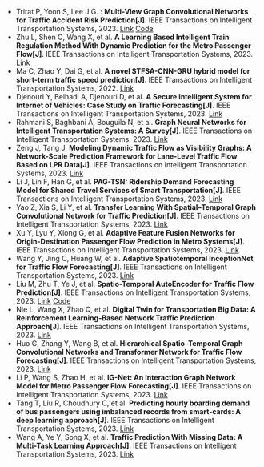 * Trirat P, Yoon S, Lee J G. : <b>Multi-View Graph Convolutional Networks for Traffic Accident Risk Prediction[J]</b>. IEEE Transactions on Intelligent Transportation Systems, 2023. [Link](https://ieeexplore.ieee.org/abstract/document/10023949/) [Code](https://github.com/kaist-dmlab/MG-TAR)
* Zhu L, Shen C, Wang X, et al. <b>A Learning Based Intelligent Train Regulation Method With Dynamic Prediction for the Metro Passenger Flow[J]</b>. IEEE Transactions on Intelligent Transportation Systems, 2023. [Link](https://ieeexplore.ieee.org/abstract/document/10004201/)
* Ma C, Zhao Y, Dai G, et al. <b>A novel STFSA-CNN-GRU hybrid model for short-term traffic speed prediction[J]</b>. IEEE Transactions on Intelligent Transportation Systems, 2022. [Link](https://ieeexplore.ieee.org/abstract/document/9701439/)
* Djenouri Y, Belhadi A, Djenouri D, et al. <b>A Secure Intelligent System for Internet of Vehicles: Case Study on Traffic Forecasting[J]</b>. IEEE Transactions on Intelligent Transportation Systems, 2023. [Link](https://ieeexplore.ieee.org/abstract/document/10054349/)
* Rahmani S, Baghbani A, Bouguila N, et al. <b>Graph Neural Networks for Intelligent Transportation Systems: A Survey[J]</b>. IEEE Transactions on Intelligent Transportation Systems, 2023. [Link](https://ieeexplore.ieee.org/abstract/document/10077454/)
* Zeng J, Tang J. <b>Modeling Dynamic Traffic Flow as Visibility Graphs: A Network-Scale Prediction Framework for Lane-Level Traffic Flow Based on LPR Data[J]</b>. IEEE Transactions on Intelligent Transportation Systems, 2023. [Link](https://ieeexplore.ieee.org/abstract/document/10004214/)
* Li J, Lin F, Han G, et al. <b>PAG-TSN: Ridership Demand Forecasting Model for Shared Travel Services of Smart Transportation[J]</b>. IEEE Transactions on Intelligent Transportation Systems, 2023. [Link](https://ieeexplore.ieee.org/abstract/document/10058744/)
* Yao Z, Xia S, Li Y, et al. <b>Transfer Learning With Spatial–Temporal Graph Convolutional Network for Traffic Prediction[J]</b>. IEEE Transactions on Intelligent Transportation Systems, 2023. [Link](https://ieeexplore.ieee.org/abstract/document/10063166/)
* Xu Y, Lyu Y, Xiong G, et al. <b>Adaptive Feature Fusion Networks for Origin-Destination Passenger Flow Prediction in Metro Systems[J]</b>. IEEE Transactions on Intelligent Transportation Systems, 2023. [Link](https://ieeexplore.ieee.org/abstract/document/10026633/)
* Wang Y, Jing C, Huang W, et al. <b>Adaptive Spatiotemporal InceptionNet for Traffic Flow Forecasting[J]</b>. IEEE Transactions on Intelligent Transportation Systems, 2023. [Link](https://ieeexplore.ieee.org/abstract/document/10032279/)
* Liu M, Zhu T, Ye J, et al. <b>Spatio-Temporal AutoEncoder for Traffic Flow Prediction[J]</b>. IEEE Transactions on Intelligent Transportation Systems, 2023. [Link](https://ieeexplore.ieee.org/abstract/document/10046396/) [Code](https://github.com/LMZZML/ST-AE)
* Nie L, Wang X, Zhao Q, et al. <b>Digital Twin for Transportation Big Data: A Reinforcement Learning-Based Network Traffic Prediction Approach[J]</b>. IEEE Transactions on Intelligent Transportation Systems, 2023. [Link](https://ieeexplore.ieee.org/abstract/document/10021249/)
* Huo G, Zhang Y, Wang B, et al. <b>Hierarchical Spatio–Temporal Graph Convolutional Networks and Transformer Network for Traffic Flow Forecasting[J]</b>. IEEE Transactions on Intelligent Transportation Systems, 2023. [Link](https://ieeexplore.ieee.org/abstract/document/10012451/)
* Li P, Wang S, Zhao H, et al. <b>IG-Net: An Interaction Graph Network Model for Metro Passenger Flow Forecasting[J]</b>. IEEE Transactions on Intelligent Transportation Systems, 2023. [Link](https://ieeexplore.ieee.org/abstract/document/10021215/)
* Tang T, Liu R, Choudhury C, et al. <b>Predicting hourly boarding demand of bus passengers using imbalanced records from smart-cards: A deep learning approach[J]</b>. IEEE Transactions on Intelligent Transportation Systems, 2023. [Link](https://ieeexplore.ieee.org/abstract/document/10024394/)
* Wang A, Ye Y, Song X, et al. <b>Traffic Prediction With Missing Data: A Multi-Task Learning Approach[J]</b>. IEEE Transactions on Intelligent Transportation Systems, 2023. [Link](https://ieeexplore.ieee.org/abstract/document/10012030/)
